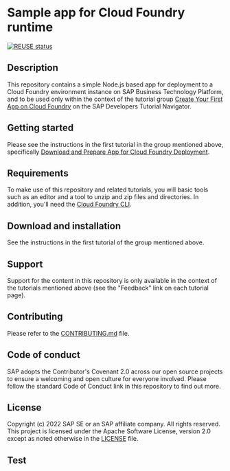 # Sample app for Cloud Foundry runtime

[![REUSE status](https://api.reuse.software/badge/github.com/SAP-samples/cf-sample-app-nodejs)](https://api.reuse.software/info/github.com/SAP-samples/cf-sample-app-nodejs)

## Description

This repository contains a simple Node.js based app for deployment to a Cloud Foundry environment instance on SAP Business Technology Platform, and to be used only within the context of the tutorial group [Create Your First App on Cloud Foundry](https://developers.sap.com/group.scp-3-first-app.html) on the SAP Developers Tutorial Navigator.

## Getting started

Please see the instructions in the first tutorial in the group mentioned above, specifically [Download and Prepare App for Cloud Foundry Deployment](https://developers.sap.com/tutorials/cp-cf-dev-01-prepare-app.html).

## Requirements

To make use of this repository and related tutorials, you will basic tools such as an editor and a tool to unzip and zip files and directories. In addition, you'll need the [Cloud Foundry CLI](https://docs.cloudfoundry.org/cf-cli/install-go-cli.html). 

## Download and installation

See the instructions in the first tutorial of the group mentioned above.

## Support

Support for the content in this repository is only available in the context of the tutorials mentioned above (see the "Feedback" link on each tutorial page). 

## Contributing

Please refer to the [CONTRIBUTING.md](CONTRIBUTING.md) file.

## Code of conduct

SAP adopts the Contributor's Covenant 2.0 across our open source projects to ensure a welcoming and open culture for everyone involved. Please follow the standard Code of Conduct link in this repository to find out more.

## License

Copyright (c) 2022 SAP SE or an SAP affiliate company. All rights reserved. This project is licensed under the Apache Software License, version 2.0 except as noted otherwise in the [LICENSE](LICENSE) file.

## Test
